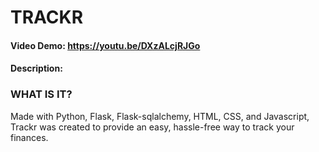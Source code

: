 # TRACKR
#### Video Demo:  https://youtu.be/DXzALcjRJGo
#### Description:

### WHAT IS IT?
Made with Python, Flask, Flask-sqlalchemy, HTML, CSS, and Javascript, Trackr was created to provide an easy, hassle-free way to track your finances. 

